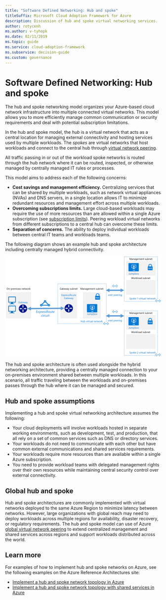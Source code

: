```yaml
---
title: "Software Defined Networking: Hub and spoke"
titleSuffix: Microsoft Cloud Adoption Framework for Azure
description: Discussion of hub and spoke virtual networking services.
author: rotycenh
ms.author: v-tyhopk
ms.date: 02/11/2019
ms.topic: guide
ms.service: cloud-adoption-framework
ms.subservice: decision-guide
ms.custom: governance
---
```


# Software Defined Networking: Hub and spoke

The hub and spoke networking model organizes your Azure-based cloud network infrastructure into multiple connected virtual networks. This model allows you to more efficiently manage common communication or security requirements and deal with potential subscription limitations.

In the hub and spoke model, the _hub_ is a virtual network that acts as a central location for managing external connectivity and hosting services used by multiple workloads. The _spokes_ are virtual networks that host workloads and connect to the central hub through [virtual network peering](/azure/virtual-network/virtual-network-peering-overview).

All traffic passing in or out of the workload spoke networks is routed through the hub network where it can be routed, inspected, or otherwise managed by centrally managed IT rules or processes.

This model aims to address each of the following concerns:

- **Cost savings and management efficiency.** Centralizing services that can be shared by multiple workloads, such as network virtual appliances (NVAs) and DNS servers, in a single location allows IT to minimize redundant resources and management effort across multiple workloads.
- **Overcoming subscriptions limits.** Large cloud-based workloads may require the use of more resources than are allowed within a single Azure subscription (see [subscription limits](/azure/azure-subscription-service-limits)). Peering workload virtual networks from different subscriptions to a central hub can overcome these limits.
- **Separation of concerns.** The ability to deploy individual workloads between central IT teams and workloads teams.

The following diagram shows an example hub and spoke architecture including centrally managed hybrid connectivity.

![Hub and spoke network architecture](../../../reference-architectures/hybrid-networking/images/hub-spoke.png)

The hub and spoke architecture is often used alongside the hybrid networking architecture, providing a centrally managed connection to your on-premises environment shared between multiple workloads. In this scenario, all traffic traveling between the workloads and on-premises passes through the hub where it can be managed and secured.

## Hub and spoke assumptions

Implementing a hub and spoke virtual networking architecture assumes the following:

- Your cloud deployments will involve workloads hosted in separate working environments, such as development, test, and production, that all rely on a set of common services such as DNS or directory services.
- Your workloads do not need to communicate with each other but have common external communications and shared services requirements.
- Your workloads require more resources than are available within a single Azure subscription.
- You need to provide workload teams with delegated management rights over their own resources while maintaining central security control over external connectivity.

## Global hub and spoke

Hub and spoke architectures are commonly implemented with virtual networks deployed to the same Azure Region to minimize latency between networks. However, large organizations with global reach may need to deploy workloads across multiple regions for availability, disaster recovery, or regulatory requirements. The hub and spoke model can use of Azure [global virtual network peering](/azure/virtual-network/virtual-network-peering-overview) to extend centralized management and shared services across regions and support workloads distributed across the world.

## Learn more

For examples of how to implement hub and spoke networks on Azure, see the following examples on the Azure Reference Architectures site:

- [Implement a hub and spoke network topology in Azure](../../../reference-architectures/hybrid-networking/hub-spoke.md)
- [Implement a hub and spoke network topology with shared services in Azure](../../../reference-architectures/hybrid-networking/shared-services.md)

